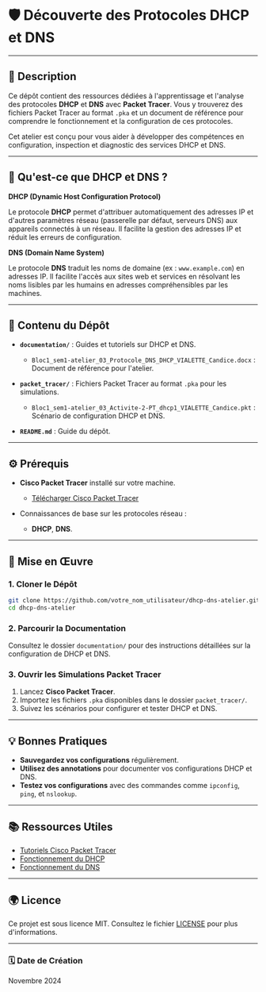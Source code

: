 # 🛡️ **Découverte des Protocoles DHCP et DNS**

---

## 📄 **Description**

Ce dépôt contient des ressources dédiées à l'apprentissage et l'analyse des protocoles **DHCP** et **DNS** avec **Packet Tracer**. Vous y trouverez des fichiers Packet Tracer au format `.pka` et un document de référence pour comprendre le fonctionnement et la configuration de ces protocoles.

Cet atelier est conçu pour vous aider à développer des compétences en configuration, inspection et diagnostic des services DHCP et DNS.

---

## 📖 **Qu'est-ce que DHCP et DNS ?**

 **DHCP (Dynamic Host Configuration Protocol)**

Le protocole **DHCP** permet d'attribuer automatiquement des adresses IP et d'autres paramètres réseau (passerelle par défaut, serveurs DNS) aux appareils connectés à un réseau. Il facilite la gestion des adresses IP et réduit les erreurs de configuration.

**DNS (Domain Name System)**

Le protocole **DNS** traduit les noms de domaine (ex : `www.example.com`) en adresses IP. Il facilite l'accès aux sites web et services en résolvant les noms lisibles par les humains en adresses compréhensibles par les machines.

---

## 📂 **Contenu du Dépôt**

- **`documentation/`** : Guides et tutoriels sur DHCP et DNS.
  - `Bloc1_sem1-atelier_03_Protocole_DNS_DHCP_VIALETTE_Candice.docx` : Document de référence pour l'atelier.

- **`packet_tracer/`** : Fichiers Packet Tracer au format `.pka` pour les simulations.
  - `Bloc1_sem1-atelier_03_Activite-2-PT_dhcp1_VIALETTE_Candice.pkt` : Scénario de configuration DHCP et DNS.
  
- **`README.md`** : Guide du dépôt.

---

## ⚙️ **Prérequis**

- **Cisco Packet Tracer** installé sur votre machine.
  - [Télécharger Cisco Packet Tracer](https://www.netacad.com/courses/packet-tracer)

- Connaissances de base sur les protocoles réseau :
  - **DHCP**, **DNS**.

---

## 🚀 **Mise en Œuvre**

### 1. **Cloner le Dépôt**

```bash
git clone https://github.com/votre_nom_utilisateur/dhcp-dns-atelier.git
cd dhcp-dns-atelier
```

### 2. **Parcourir la Documentation**

Consultez le dossier `documentation/` pour des instructions détaillées sur la configuration de DHCP et DNS.

### 3. **Ouvrir les Simulations Packet Tracer**

1. Lancez **Cisco Packet Tracer**.
2. Importez les fichiers `.pka` disponibles dans le dossier `packet_tracer/`.
3. Suivez les scénarios pour configurer et tester DHCP et DNS.

---

## 💡 **Bonnes Pratiques**

- **Sauvegardez vos configurations** régulièrement.
- **Utilisez des annotations** pour documenter vos configurations DHCP et DNS.
- **Testez vos configurations** avec des commandes comme `ipconfig`, `ping`, et `nslookup`.

---

## 📚 **Ressources Utiles**

- [Tutoriels Cisco Packet Tracer](https://www.netacad.com/courses/packet-tracer)
- [Fonctionnement du DHCP](https://fr.wikipedia.org/wiki/Dynamic_Host_Configuration_Protocol)
- [Fonctionnement du DNS](https://fr.wikipedia.org/wiki/Domain_Name_System)

---

## 🌍 **Licence**

Ce projet est sous licence MIT. Consultez le fichier [LICENSE](LICENSE) pour plus d'informations.

---

### 🗓 **Date de Création**

Novembre 2024
